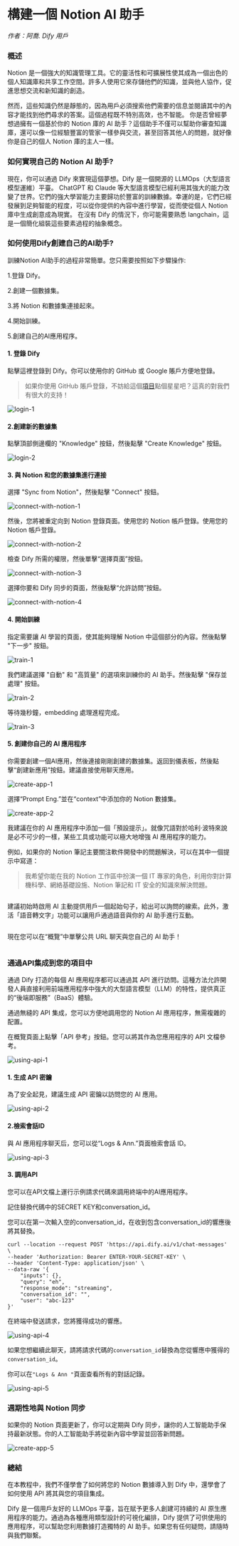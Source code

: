 # 構建一個 Notion AI 助手

_作者：阿喬. Dify 用戶_

### 概述

Notion 是一個強大的知識管理工具。它的靈活性和可擴展性使其成為一個出色的個人知識庫和共享工作空間。許多人使用它來存儲他們的知識，並與他人協作，促進思想交流和新知識的創造。

然而，這些知識仍然是靜態的，因為用戶必須搜索他們需要的信息並閱讀其中的內容才能找到他們尋求的答案。這個過程既不特別高效，也不智能。 你是否曾經夢想過擁有一個基於你的 Notion 庫的 AI 助手？這個助手不僅可以幫助你審查知識庫，還可以像一位經驗豐富的管家一樣參與交流，甚至回答其他人的問題，就好像你是自己的個人 Notion 庫的主人一樣。

### 如何實現自己的 Notion AI 助手?

現在，你可以通過 Dify 來實現這個夢想。Dify 是一個開源的 LLMOps（大型語言模型運維）平臺。 ChatGPT 和 Claude 等大型語言模型已經利用其強大的能力改變了世界。它們的強大學習能力主要歸功於豐富的訓練數據。幸運的是，它們已經發展到足夠智能的程度，可以從你提供的內容中進行學習，從而使從個人 Notion 庫中生成創意成為現實。 在沒有 Dify 的情況下，你可能需要熟悉 langchain，這是一個簡化組裝這些要素過程的抽象概念。

### 如何使用Dify創建自己的AI助手?

訓練Notion AI助手的過程非常簡單。您只需要按照如下步驟操作:

1.登錄 Dify。

2.創建一個數據集。

3.將 Notion 和數據集連接起來。

4.開始訓練。

5.創建自己的AI應用程序。

#### 1. 登錄 Dify[​](https://wsyfin.com/notion-dify#1-login-to-dify) <a href="#id-1-login-to-dify" id="id-1-login-to-dify"></a>

點擊這裡登錄到 Dify。你可以使用你的 GitHub 或 Google 賬戶方便地登錄。

> 如果你使用 GitHub 賬戶登錄，不妨給這個[項目](https://github.com/langgenius/dify)點個星星吧？這真的對我們有很大的支持！

![login-1](https://pan.wsyfin.com/f/ERGcp/login-1.png)

#### 2.創建新的數據集 <a href="#id-2-create-a-new-datasets" id="id-2-create-a-new-datasets"></a>

點擊頂部側邊欄的 "Knowledge" 按鈕，然後點擊 "Create Knowledge" 按鈕。

![login-2](https://pan.wsyfin.com/f/G6ziA/login-2.png)

#### 3. 與 Notion 和您的數據集進行連接 <a href="#id-3-connect-with-notion-and-datasets" id="id-3-connect-with-notion-and-datasets"></a>

選擇 "Sync from Notion"，然後點擊 "Connect" 按鈕。

![connect-with-notion-1](https://pan.wsyfin.com/f/J6WsK/connect-with-notion-1.png)

然後，您將被重定向到 Notion 登錄頁面。使用您的 Notion 帳戶登錄。使用您的 Notion 帳戶登錄。

![connect-with-notion-2](https://pan.wsyfin.com/f/KrEi4/connect-with-notion-2.png)

檢查 Dify 所需的權限，然後單擊“選擇頁面”按鈕。

![connect-with-notion-3](https://pan.wsyfin.com/f/L91iQ/connect-with-notion-3.png)

選擇你要和 Dify 同步的頁面，然後點擊“允許訪問”按鈕。

![connect-with-notion-4](https://pan.wsyfin.com/f/M8Xtz/connect-with-notion-4.png)

#### 4. 開始訓練 <a href="#id-4-start-training" id="id-4-start-training"></a>

指定需要讓 AI 學習的頁面，使其能夠理解 Notion 中這個部分的內容。然後點擊 "下一步" 按鈕。

![train-1](https://pan.wsyfin.com/f/Nkjuj/train-1.png)

我們建議選擇 "自動" 和 "高質量" 的選項來訓練你的 AI 助手。然後點擊 "保存並處理" 按鈕。

![train-2](https://pan.wsyfin.com/f/OYoCv/train-2.png)

等待幾秒鐘，embedding 處理進程完成。

![train-3](https://pan.wsyfin.com/f/PN9F3/train-3.png)

#### 5. 創建你自己的 AI 應用程序[​](https://wsyfin.com/notion-dify#5-create-your-own-ai-application) <a href="#id-5-create-your-own-ai-application" id="id-5-create-your-own-ai-application"></a>

你需要創建一個AI應用，然後連接剛剛創建的數據集。返回到儀表板，然後點擊“創建新應用”按鈕。建議直接使用聊天應用。

![create-app-1](https://pan.wsyfin.com/f/QWRHo/create-app-1.png)

選擇“Prompt Eng.”並在“context”中添加你的 Notion 數據集。

![create-app-2](https://pan.wsyfin.com/f/R6DT5/create-app-2.png)

我建議在你的 AI 應用程序中添加一個「預設提示」。就像咒語對於哈利·波特來說是必不可少的一樣，某些工具或功能可以極大地增強 AI 應用程序的能力。

例如，如果你的 Notion 筆記主要關注軟件開發中的問題解決，可以在其中一個提示中寫道：

> 我希望你能在我的 Notion 工作區中扮演一個 IT 專家的角色，利用你對計算機科學、網絡基礎設施、Notion 筆記和 IT 安全的知識來解決問題。

<figure><img src="../../.gitbook/assets/image (34) (1).png" alt=""><figcaption></figcaption></figure>

建議初始時啟用 AI 主動提供用戶一個起始句子，給出可以詢問的線索。此外，激活「語音轉文字」功能可以讓用戶通過語音與你的 AI 助手進行互動。

<figure><img src="../../.gitbook/assets/image (42) (1).png" alt=""><figcaption></figcaption></figure>

現在您可以在“概覽”中單擊公共 URL 聊天與您自己的 AI 助手！

<figure><img src="../../.gitbook/assets/image (27) (1).png" alt=""><figcaption></figcaption></figure>

### 通過API集成到您的項目中​

通過 Dify 打造的每個 AI 應用程序都可以通過其 API 進行訪問。這種方法允許開發人員直接利用前端應用程序中強大的大型語言模型（LLM）的特性，提供真正的“後端即服務”（BaaS）體驗。

通過無縫的 API 集成，您可以方便地調用您的 Notion AI 應用程序，無需複雜的配置。

在概覽頁面上點擊「API 參考」按鈕。您可以將其作為您應用程序的 API 文檔參考。

![using-api-1](https://pan.wsyfin.com/f/wp0Cy/using-api-1.png)

#### 1. 生成 API 密鑰 <a href="#id-1-generate-api-secret-key" id="id-1-generate-api-secret-key"></a>

為了安全起見，建議生成 API 密鑰以訪問您的 AI 應用。

![using-api-2](https://pan.wsyfin.com/f/xk2Fx/using-api-2.png)

#### 2.檢索會話ID <a href="#id-2-retrieve-conversation-id" id="id-2-retrieve-conversation-id"></a>

與 AI 應用程序聊天后，您可以從“Logs & Ann.”頁面檢索會話 ID。

![using-api-3](https://pan.wsyfin.com/f/yPXHL/using-api-3.png)

#### 3. 調用API <a href="#id-3-invoke-api" id="id-3-invoke-api"></a>

您可以在API文檔上運行示例請求代碼來調用終端中的AI應用程序。

記住替換代碼中的SECRET KEY和conversation\_id。

您可以在第一次輸入空的conversation\_id，在收到包含conversation\_id的響應後將其替換。

```
curl --location --request POST 'https://api.dify.ai/v1/chat-messages' \
--header 'Authorization: Bearer ENTER-YOUR-SECRET-KEY' \
--header 'Content-Type: application/json' \
--data-raw '{
    "inputs": {},
    "query": "eh",
    "response_mode": "streaming",
    "conversation_id": "",
    "user": "abc-123"
}'
```

在終端中發送請求，您將獲得成功的響應。

![using-api-4](https://pan.wsyfin.com/f/zpnI4/using-api-4.png)

如果您想繼續此聊天，請將請求代碼的`conversation_id`替換為您從響應中獲得的`conversation_id`。

你可以在`"Logs & Ann "`頁面查看所有的對話記錄。

![using-api-5](https://pan.wsyfin.com/f/ADQSE/using-api-5.png)

### 週期性地與 Notion 同步

如果你的 Notion 頁面更新了，你可以定期與 Dify 同步，讓你的人工智能助手保持最新狀態。你的人工智能助手將從新內容中學習並回答新問題。

![create-app-5](https://pan.wsyfin.com/f/XDBfO/create-app-5.png)

### 總結

在本教程中，我們不僅學會了如何將您的 Notion 數據導入到 Dify 中，還學會了如何使用 API 將其與您的項目集成。

Dify 是一個用戶友好的 LLMOps 平臺，旨在賦予更多人創建可持續的 AI 原生應用程序的能力。通過為各種應用類型設計的可視化編排，Dify 提供了可供使用的應用程序，可以幫助您利用數據打造獨特的 AI 助手。如果您有任何疑問，請隨時與我們聯繫。
